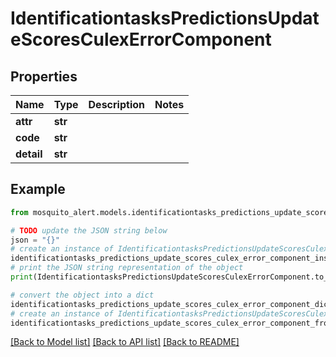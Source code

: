 # IdentificationtasksPredictionsUpdateScoresCulexErrorComponent


## Properties

Name | Type | Description | Notes
------------ | ------------- | ------------- | -------------
**attr** | **str** |  | 
**code** | **str** |  | 
**detail** | **str** |  | 

## Example

```python
from mosquito_alert.models.identificationtasks_predictions_update_scores_culex_error_component import IdentificationtasksPredictionsUpdateScoresCulexErrorComponent

# TODO update the JSON string below
json = "{}"
# create an instance of IdentificationtasksPredictionsUpdateScoresCulexErrorComponent from a JSON string
identificationtasks_predictions_update_scores_culex_error_component_instance = IdentificationtasksPredictionsUpdateScoresCulexErrorComponent.from_json(json)
# print the JSON string representation of the object
print(IdentificationtasksPredictionsUpdateScoresCulexErrorComponent.to_json())

# convert the object into a dict
identificationtasks_predictions_update_scores_culex_error_component_dict = identificationtasks_predictions_update_scores_culex_error_component_instance.to_dict()
# create an instance of IdentificationtasksPredictionsUpdateScoresCulexErrorComponent from a dict
identificationtasks_predictions_update_scores_culex_error_component_from_dict = IdentificationtasksPredictionsUpdateScoresCulexErrorComponent.from_dict(identificationtasks_predictions_update_scores_culex_error_component_dict)
```
[[Back to Model list]](../README.md#documentation-for-models) [[Back to API list]](../README.md#documentation-for-api-endpoints) [[Back to README]](../README.md)


